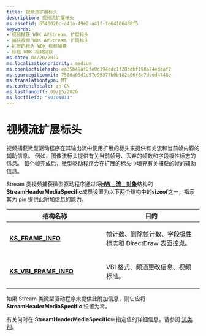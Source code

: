 ```yaml
---
title: 视频流扩展标头
description: 视频流扩展标头
ms.assetid: 6540026c-a41a-49e2-a41f-fe64106408f5
keywords:
- 视频捕获 WDK AVStream，扩展标头
- 捕获视频 WDK AVStream，扩展标头
- 扩展的标头 WDK 视频捕获
- 标题 WDK 视频捕获
ms.date: 04/20/2017
ms.localizationpriority: medium
ms.openlocfilehash: ea35b49af2fe0c394edc1f28bdbf198a74edeaf2
ms.sourcegitcommit: 7500a03d1d57e95377b0b182a06f6c7dcdd4748e
ms.translationtype: MT
ms.contentlocale: zh-CN
ms.lasthandoff: 09/15/2020
ms.locfileid: "90104811"
---
```

# <a name="video-stream-extended-headers"></a>视频流扩展标头


视频捕获微型驱动程序在其输出流中使用扩展的标头来提供有关流和当前帧内容的辅助信息。 例如，图像流标头提供有关当前帧号、丢弃的帧数和字段极性标志的信息。 每个帧完成后，微型驱动程序会在扩展的标头中填充有关捕获的帧的辅助信息。

Stream 类视频捕获微型驱动程序通过将[**HW \_ 流 \_ 对象**](/windows-hardware/drivers/ddi/strmini/ns-strmini-_hw_stream_object)结构的**StreamHeaderMediaSpecific**成员设置为以下两个结构中的**sizeof**之一，指示其为 pin 提供此附加信息的能力。

<table>
<colgroup>
<col width="50%" />
<col width="50%" />
</colgroup>
<thead>
<tr class="header">
<th>结构名称</th>
<th>目的</th>
</tr>
</thead>
<tbody>
<tr class="odd">
<td><p><a href="/windows-hardware/drivers/ddi/ksmedia/ns-ksmedia-tagks_frame_info" data-raw-source="[&lt;strong&gt;KS_FRAME_INFO&lt;/strong&gt;](/windows-hardware/drivers/ddi/ksmedia/ns-ksmedia-tagks_frame_info)"><strong>KS_FRAME_INFO</strong></a></p></td>
<td><p>帧计数、删除帧计数、字段极性标志和 DirectDraw 表面控点。</p></td>
</tr>
<tr class="even">
<td><p><a href="/windows-hardware/drivers/ddi/ksmedia/ns-ksmedia-tagks_vbi_frame_info" data-raw-source="[&lt;strong&gt;KS_VBI_FRAME_INFO&lt;/strong&gt;](/windows-hardware/drivers/ddi/ksmedia/ns-ksmedia-tagks_vbi_frame_info)"><strong>KS_VBI_FRAME_INFO</strong></a></p></td>
<td><p>VBI 格式、频道更改信息、视频标准。</p></td>
</tr>
</tbody>
</table>

 

如果 Stream 类微型驱动程序未提供此附加信息，则它应将 **StreamHeaderMediaSpecific** 设置为零。

有关何时在 **StreamHeaderMediaSpecific**中指定值的详细信息，请参阅 [流类别](stream-categories.md)。

